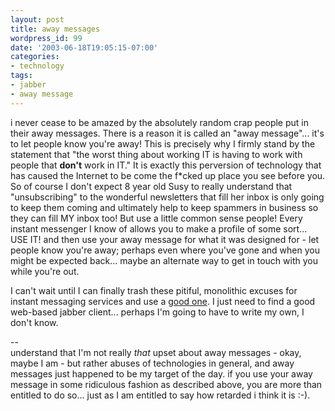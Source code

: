 ```yaml
---
layout: post
title: away messages
wordpress_id: 99
date: '2003-06-18T19:05:15-07:00'
categories:
- technology
tags:
- jabber
- away message
---
```

i never cease to be amazed by the absolutely random crap people put in their
away messages.  There is a reason it is called an "away message"... it's to let
people know you're away!  This is precisely why I firmly stand by the statement
that "the worst thing about working IT is having to work with people that
<b>don't</b> work in IT."  It is exactly this perversion of technology that has
caused the Internet to be come the f*cked up place you see before you.  So of
course I don't expect 8 year old Susy to really understand that "unsubscribing"
to the wonderful newsletters that fill her inbox is only going to keep them
coming and ultimately help to keep spammers in business so they can fill MY
inbox too!  But use a little common sense people!  Every instant messenger I
know of allows you to make a profile of some sort... USE IT!  and then use your
away message for what it was designed for - let people know you're away; perhaps
even where you've gone and when you might be expected back... maybe an alternate
way to get in touch with you while you're out.

I can't wait until I can finally trash these pitiful, monolithic excuses for
instant messaging services and use a <a href="http://www.jabber.org">good
one</a>.  I just need to find a good web-based jabber client... perhaps I'm
going to have to write my own, I don't know.

--  
understand that I'm not really <i>that</i> upset about away messages - okay,
maybe I am -  but rather abuses of technologies in general, and away messages
just happened to be my target of the day.  if you use your away message in some
ridiculous fashion as described above, you are more than entitled to do so...
just as I am entitled to say how retarded i think it is :-).
